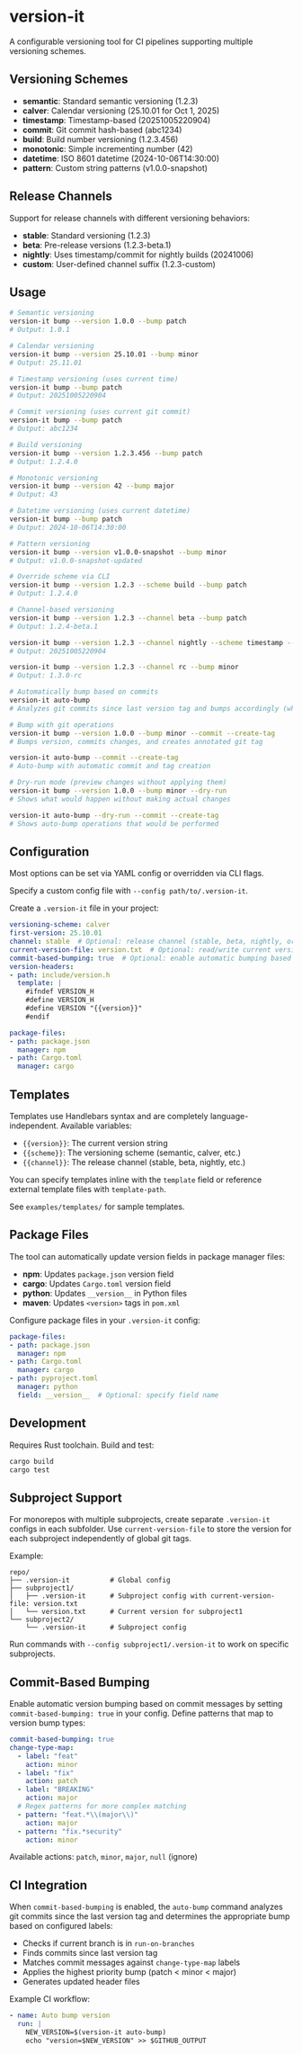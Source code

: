 # version-it

A configurable versioning tool for CI pipelines supporting multiple versioning schemes.

## Versioning Schemes

- **semantic**: Standard semantic versioning (1.2.3)
- **calver**: Calendar versioning (25.10.01 for Oct 1, 2025)
- **timestamp**: Timestamp-based (20251005220904)
- **commit**: Git commit hash-based (abc1234)
- **build**: Build number versioning (1.2.3.456)
- **monotonic**: Simple incrementing number (42)
- **datetime**: ISO 8601 datetime (2024-10-06T14:30:00)
- **pattern**: Custom string patterns (v1.0.0-snapshot)

## Release Channels

Support for release channels with different versioning behaviors:

- **stable**: Standard versioning (1.2.3)
- **beta**: Pre-release versions (1.2.3-beta.1)
- **nightly**: Uses timestamp/commit for nightly builds (20241006)
- **custom**: User-defined channel suffix (1.2.3-custom)

## Usage

```bash
# Semantic versioning
version-it bump --version 1.0.0 --bump patch
# Output: 1.0.1

# Calendar versioning
version-it bump --version 25.10.01 --bump minor
# Output: 25.11.01

# Timestamp versioning (uses current time)
version-it bump --bump patch
# Output: 20251005220904

# Commit versioning (uses current git commit)
version-it bump --bump patch
# Output: abc1234

# Build versioning
version-it bump --version 1.2.3.456 --bump patch
# Output: 1.2.4.0

# Monotonic versioning
version-it bump --version 42 --bump major
# Output: 43

# Datetime versioning (uses current datetime)
version-it bump --bump patch
# Output: 2024-10-06T14:30:00

# Pattern versioning
version-it bump --version v1.0.0-snapshot --bump minor
# Output: v1.0.0-snapshot-updated

# Override scheme via CLI
version-it bump --version 1.2.3 --scheme build --bump patch
# Output: 1.2.4.0

# Channel-based versioning
version-it bump --version 1.2.3 --channel beta --bump patch
# Output: 1.2.4-beta.1

version-it bump --version 1.2.3 --channel nightly --scheme timestamp --bump patch
# Output: 20251005220904

version-it bump --version 1.2.3 --channel rc --bump minor
# Output: 1.3.0-rc

# Automatically bump based on commits
version-it auto-bump
# Analyzes git commits since last version tag and bumps accordingly (when enabled)

# Bump with git operations
version-it bump --version 1.0.0 --bump minor --commit --create-tag
# Bumps version, commits changes, and creates annotated git tag

version-it auto-bump --commit --create-tag
# Auto-bump with automatic commit and tag creation

# Dry-run mode (preview changes without applying them)
version-it bump --version 1.0.0 --bump minor --dry-run
# Shows what would happen without making actual changes

version-it auto-bump --dry-run --commit --create-tag
# Shows auto-bump operations that would be performed
```

## Configuration

Most options can be set via YAML config or overridden via CLI flags.

Specify a custom config file with `--config path/to/.version-it`.

Create a `.version-it` file in your project:

```yaml
versioning-scheme: calver
first-version: 25.10.01
channel: stable  # Optional: release channel (stable, beta, nightly, or custom)
current-version-file: version.txt  # Optional: read/write current version from/to this file
commit-based-bumping: true  # Optional: enable automatic bumping based on commit messages
version-headers:
- path: include/version.h
  template: |
    #ifndef VERSION_H
    #define VERSION_H
    #define VERSION "{{version}}"
    #endif

package-files:
- path: package.json
  manager: npm
- path: Cargo.toml
  manager: cargo
```

## Templates

Templates use Handlebars syntax and are completely language-independent. Available variables:
- `{{version}}`: The current version string
- `{{scheme}}`: The versioning scheme (semantic, calver, etc.)
- `{{channel}}`: The release channel (stable, beta, nightly, etc.)

You can specify templates inline with the `template` field or reference external template files with `template-path`.

See `examples/templates/` for sample templates.

## Package Files

The tool can automatically update version fields in package manager files:

- **npm**: Updates `package.json` version field
- **cargo**: Updates `Cargo.toml` version field
- **python**: Updates `__version__` in Python files
- **maven**: Updates `<version>` tags in `pom.xml`

Configure package files in your `.version-it` config:

```yaml
package-files:
- path: package.json
  manager: npm
- path: Cargo.toml
  manager: cargo
- path: pyproject.toml
  manager: python
  field: __version__  # Optional: specify field name
```

## Development

Requires Rust toolchain. Build and test:

```bash
cargo build
cargo test
```

## Subproject Support

For monorepos with multiple subprojects, create separate `.version-it` configs in each subfolder. Use `current-version-file` to store the version for each subproject independently of global git tags.

Example:
```
repo/
├── .version-it          # Global config
├── subproject1/
│   ├── .version-it      # Subproject config with current-version-file: version.txt
│   └── version.txt      # Current version for subproject1
└── subproject2/
    └── .version-it      # Subproject config
```

Run commands with `--config subproject1/.version-it` to work on specific subprojects.

## Commit-Based Bumping

Enable automatic version bumping based on commit messages by setting `commit-based-bumping: true` in your config. Define patterns that map to version bump types:

```yaml
commit-based-bumping: true
change-type-map:
  - label: "feat"
    action: minor
  - label: "fix"
    action: patch
  - label: "BREAKING"
    action: major
  # Regex patterns for more complex matching
  - pattern: "feat.*\\(major\\)"
    action: major
  - pattern: "fix.*security"
    action: minor
```

Available actions: `patch`, `minor`, `major`, `null` (ignore)

## CI Integration

When `commit-based-bumping` is enabled, the `auto-bump` command analyzes git commits since the last version tag and determines the appropriate bump based on configured labels:

- Checks if current branch is in `run-on-branches`
- Finds commits since last version tag
- Matches commit messages against `change-type-map` labels
- Applies the highest priority bump (patch < minor < major)
- Generates updated header files

Example CI workflow:
```yaml
- name: Auto bump version
  run: |
    NEW_VERSION=$(version-it auto-bump)
    echo "version=$NEW_VERSION" >> $GITHUB_OUTPUT
```
